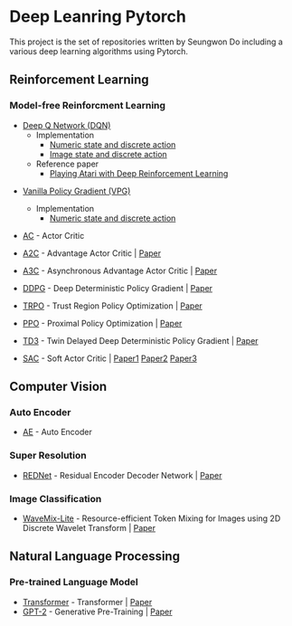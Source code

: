 # Deep Leanring Pytorch

This project is the set of repositories written by Seungwon Do including a various deep learning algorithms using Pytorch.

## Reinforcement Learning

### Model-free Reinforcment Learning
* [Deep Q Network (DQN)](https://github.com/dodoseung/dqn-deep-q-network-pytorch)
	* Implementation
		* [Numeric state and discrete action](https://github.com/dodoseung/dqn-deep-q-network-pytorch/blob/main/dqn.py)
		* [Image state and discrete action](https://github.com/dodoseung/dqn-deep-q-network-pytorch/blob/main/dqn_image_input.py)
	* Reference paper
		* [Playing Atari with Deep Reinforcement Learning](https://arxiv.org/abs/1312.5602v1)
- [Vanilla Policy Gradient (VPG)](https://github.com/dodoseung/vpg-vanilla-policy-gradient-pytorch)
  - Implementation
    - [Numeric state and discrete action](https://github.com/dodoseung/vpg-vanilla-policy-gradient-pytorch/blob/main/vpg.py)

- [AC](https://github.com/dodoseung/ac-actor-critic-pytorch) - Actor Critic
- [A2C](https://github.com/dodoseung/a2c-advantage-actor-critic-pytorch) - Advantage Actor Critic | [Paper](https://arxiv.org/abs/1602.01783v2)
- [A3C](https://github.com/dodoseung/a3c-asynchronous-advantage-actor-critic-pytorch) - Asynchronous Advantage Actor Critic | [Paper](https://arxiv.org/abs/1602.01783v2)
- [DDPG](https://github.com/dodoseung/ddpg-deep-deterministic-policy-gradient-pytorch) - Deep Deterministic Policy Gradient | [Paper](https://arxiv.org/abs/1509.02971v6)
- [TRPO](https://github.com/dodoseung/trpo-trust-region-policy-optimization-pytorch) - Trust Region Policy Optimization | [Paper](https://arxiv.org/abs/1502.05477v5)
- [PPO](https://github.com/dodoseung/ppo-proximal-policy-optimization-pytorch) - Proximal Policy Optimization | [Paper](https://arxiv.org/abs/1707.06347v2)
- [TD3](https://github.com/dodoseung/td3-twin-delayed-deep-deterministic-policy-gradient-pytorch) - Twin Delayed Deep Deterministic Policy Gradient | [Paper](https://arxiv.org/abs/1802.09477v3)
- [SAC](https://github.com/dodoseung/sac-soft-actor-critic-pytorch) - Soft Actor Critic | [Paper1](https://arxiv.org/pdf/1801.01290v2.pdf) [Paper2](https://arxiv.org/abs/1812.05905) [Paper3](https://arxiv.org/abs/1910.07207)
<!--### Model-based Reinforcement Learning
To be implemented...
### Partially Observable Markov Decision Process
To be implemented...
### Inverse Reinforcement Learning
To be implemented...
### Multi-agent Reinforcement Learning
To be implemented...
### Meta Reinforcement Learning
To be implemented...
### Hierarchical Reinforcement Learning
To be implemented...
### Distributed Reinforcement Learning
To be implemented...
### Exploration
To be implemented-->

## Computer Vision
### Auto Encoder
- [AE](https://github.com/dodoseung/auto-encoder-pytorch) - Auto Encoder
### Super Resolution
- [REDNet](https://github.com/dodoseung/vpg-vanilla-policy-gradient-pytorch) - Residual Encoder Decoder Network | [Paper](https://arxiv.org/abs/1603.09056)
### Image Classification
- [WaveMix-Lite](https://github.com/dodoseung/wavemix-lite-pytorch) - Resource-efficient Token Mixing for Images using 2D Discrete Wavelet Transform | [Paper](https://arxiv.org/abs/2205.14375)

## Natural Language Processing
### Pre-trained Language Model
- [Transformer](https://github.com/dodoseung/transformer-pytorch) - Transformer | [Paper](https://arxiv.org/abs/1706.03762)
- [GPT-2](https://github.com/dodoseung/gpt2-generative-pre-training-2-pytorch) - Generative Pre-Training | [Paper](https://d4mucfpksywv.cloudfront.net/better-language-models/language_models_are_unsupervised_multitask_learners.pdf)
